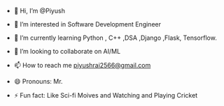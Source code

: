 - 👋 Hi, I’m @Piyush
- 👀 I’m interested in Software Development Engineer 

- 🌱 I’m currently learning Python , C++ ,DSA ,Django ,Flask, Tensorflow.
- 💞️ I’m looking to collaborate on  AI/ML
- 📫 How to reach me piyushrai2566@gmail.com 
- 😄 Pronouns: Mr.
- ⚡ Fun fact: Like Sci-fi Moives and Watching and Playing Cricket 

<!---
Piyushupc/Piyushupc is a ✨ special ✨ repository because its `README.md` (this file) appears on your GitHub profile.
You can click the Preview link to take a look at your changes.
--->

